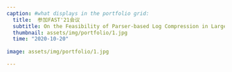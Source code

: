 ```yaml
---
caption: #what displays in the portfolio grid:
  title:  参加FAST'21会议
  subtitle: On the Feasibility of Parser-based Log Compression in Large-Scale Cloud Systems.
  thumbnail: assets/img/portfolio/1.jpg
  time: "2020-10-20"
  
image: assets/img/portfolio/1.jpg

---
```



